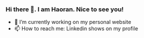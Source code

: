 ### Hi there 👋. I am Haoran. Nice to see you!
- 🌱 I’m currently working on my personal website
- 📫 How to reach me: Linkedin shows on my profile

